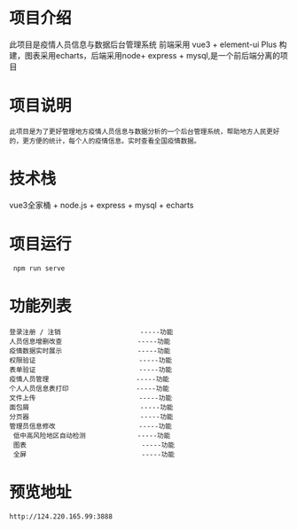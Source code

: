 # 项目介绍

此项目是疫情人员信息与数据后台管理系统   前端采用 vue3  + element-ui  Plus 构建，图表采用echarts，后端采用node+ express + mysql,是一个前后端分离的项目
# 项目说明
    此项目是为了更好管理地方疫情人员信息与数据分析的一个后台管理系统，帮助地方人民更好的，更方便的统计，每个人的疫情信息。实时查看全国疫情数据。 
# 技术栈
vue3全家桶 + node.js + express + mysql + echarts

# 项目运行
     npm run serve 
# 功能列表
    登录注册 / 注销                	 -----功能
    人员信息增删改查                   -----功能
    疫情数据实时展示                   -----功能
    权限验证                          -----功能
    表单验证                          -----功能
    疫情人员管理                      -----功能
    个人人员信息表打印                 -----功能
    文件上传                          -----功能
    面包屑                            -----功能
    分页器                            -----功能
    管理员信息修改                     -----功能
     低中高风险地区自动检测             -----功能
     图表                             -----功能
     全屏                             -----功能
# 预览地址
    http://124.220.165.99:3888


						
